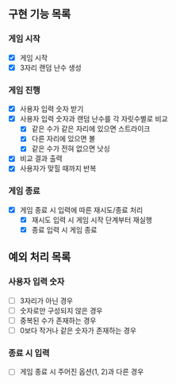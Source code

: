 ## 구현 기능 목록

### 게임 시작

- [x] 게임 시작
- [x] 3자리 랜덤 난수 생성

### 게임 진행

- [x] 사용자 입력 숫자 받기
- [x] 사용자 입력 숫자과 랜덤 난수를 각 자릿수별로 비교
    - [x] 같은 수가 같은 자리에 있으면 스트라이크
    - [x] 다른 자리에 있으면 볼
    - [x] 같은 수가 전혀 없으면 낫싱
- [x] 비교 결과 출력
- [x] 사용자가 맞힐 때까지 반복

### 게임 종료

- [x] 게임 종료 시 입력에 따른 재시도/종료 처리
    - [x] 재시도 입력 시 게임 시작 단계부터 재실행
    - [x] 종료 입력 시 게임 종료

## 예외 처리 목록

### 사용자 입력 숫자

- [ ] 3자리가 아닌 경우
- [ ] 숫자로만 구성되지 않은 경우
- [ ] 중복된 수가 존재하는 경우
- [ ] 0보다 작거나 같은 숫자가 존재하는 경우

### 종료 시 입력

- [ ] 게임 종료 시 주어진 옵션(1, 2)과 다른 경우